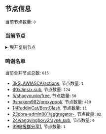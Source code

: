 
## 节点信息
当前节点数量: `0`
### 当前节点
<details>
  <summary>展开复制节点</summary>

    

</details>

### 鸣谢名单
当前合并节点总数: `615`
- [3kSLAWIASCA/actions](https://github.com/kSLAWIASCA/actions), 节点数量: `1`
- [40xJins/x.sub](https://github.com/0xJins/x.sub), 节点数量: `124`
- [5/shaoyouvip/free](https://github.com/shaoyouvip/free), 节点数量: `50`
- [9snakem982/proxypool/](https://github.com/snakem982/proxypool/), 节点数量: `419`
- [14PuddinCat/BestClash](https://github.com/PuddinCat/BestClash), 节点数量: `11`
- [23dora-admin001/aggregator-](https://github.com/dora-admin001/aggregator-), 节点数量: `92`
- [24wangyingbo/v2rayse_sub](https://github.com/wangyingbo/v2rayse_sub), 节点数量: `0`
- [99电报群分享1](https://github.com/cdddbc/getAirport), 节点数量: `1`


